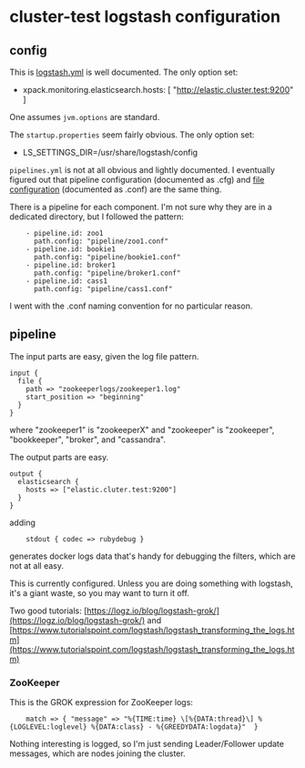 # cluster-test logstash configuration

## config

This is [logstash.yml](https://www.elastic.co/guide/en/logstash/current/logstash-settings-file.html) is well documented. The only option set:
- xpack.monitoring.elasticsearch.hosts: [ "http://elastic.cluster.test:9200" ]

One assumes `jvm.options` are standard.

The `startup.properties` seem fairly obvious. The only option set:
- LS_SETTINGS_DIR=/usr/share/logstash/config

`pipelines.yml` is not at all obvious and lightly documented. I eventually figured out that pipeline configuration (documented as .cfg) and [file configuration](https://www.elastic.co/guide/en/logstash/current/config-examples.html) (documented as .conf) are the same thing.

There is a pipeline for each component. I'm not sure why they are in a dedicated directory, but I followed the pattern:

```
    - pipeline.id: zoo1
      path.config: "pipeline/zoo1.conf"
    - pipeline.id: bookie1
      path.config: "pipeline/bookie1.conf"
    - pipeline.id: broker1
      path.config: "pipeline/broker1.conf"
    - pipeline.id: cass1
      path.config: "pipeline/cass1.conf"
```

I went with the .conf naming convention for no particular reason.

## pipeline

The input parts are easy, given the log file pattern.

```
input {
  file {
    path => "zookeeperlogs/zookeeper1.log"
    start_position => "beginning"
  }
}
```
where "zookeeper1" is "zookeeperX" and "zookeeper" is "zookeeper", "bookkeeper", "broker", and "cassandra".

The output parts are easy.

```
output {
  elasticsearch {
    hosts => ["elastic.cluter.test:9200"]
  }
}
```

adding

```
    stdout { codec => rubydebug }
```

generates docker logs data that's handy for debugging the filters, which are not at all easy. 

This is currently configured. Unless you are doing something with logstash, it's a giant waste, so you may want to turn it off.

Two good tutorials: [https://logz.io/blog/logstash-grok/](https://logz.io/blog/logstash-grok/) and [https://www.tutorialspoint.com/logstash/logstash_transforming_the_logs.htm](https://www.tutorialspoint.com/logstash/logstash_transforming_the_logs.htm)

### ZooKeeper

This is the GROK expression for ZooKeeper logs: 


```
    match => { "message" => "%{TIME:time} \[%{DATA:thread}\] %{LOGLEVEL:loglevel} %{DATA:class} - %{GREEDYDATA:logdata}"  }
```

Nothing interesting is logged, so I'm just sending Leader/Follower update  messages, which are nodes joining the cluster.

